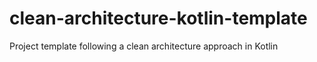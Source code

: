 # clean-architecture-kotlin-template
Project template following a clean architecture approach in Kotlin
